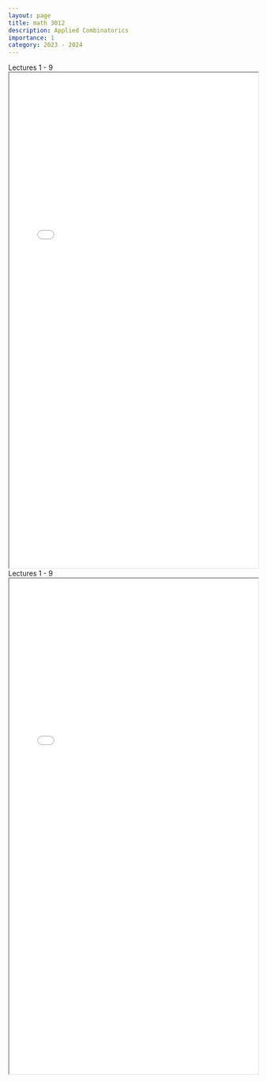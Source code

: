 ```yaml
---
layout: page
title: math 3012
description: Applied Combinatorics
importance: 1
category: 2023 - 2024
---
```


<div class="caption">
    Lectures 1 - 9
</div>
<iframe src="assets/pdf/math3012-1.pdf" width="100%" height="1000px"></iframe>

<div class="caption">
    Lectures 1 - 9
</div>
<iframe src="assets/pdf/math3012-2.pdf" width="100%" height="1000px"></iframe>
